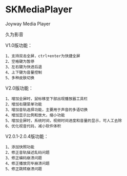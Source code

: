 # SKMediaPlayer
Joyway Media Player

久为影音

V1.0版功能：

    1、支持双击全屏，ctrl+enter为快捷全屏  
    2、空格键为暂停
    3、左右键为快进后退
    4、上下键为音量控制
    5、多种皮肤切换

V2.0版功能：

    1、增加全屏时，鼠标移至下部出现播放器工具栏
    2、增加右键菜单功能
    3、增加音轨选择功能，主要用于声音的多语切换
    4、增加显示比例和放大，缩小功能
    5、增加全屏时，系统时间，视频时间进度和音量的显示，可人工去除
    6、优化视音代码，减小软件体积 
  
V2.0.1-2.0.4版功能：

    1、添加快照功能
    2、修正音轨描述乱码问题
    3、修正编码崩溃问题
    4、修正播放完毕崩溃问题
    5、修正跳转崩溃问题

